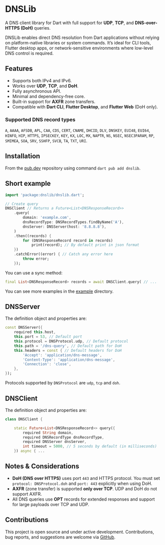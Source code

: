 # DNSLib

A DNS client library for Dart with full support for **UDP**, **TCP**, and
**DNS-over-HTTPS (DoH)** queries.

DNSLib enables direct DNS resolution from Dart applications without relying on
platform-native libraries or system commands. It’s ideal for CLI tools, Flutter
desktop apps, or network-sensitive environments where low-level DNS control is
required.


## Features

- Supports both IPv4 and IPv6.
- Works over **UDP**, **TCP**, and **DoH**.
- Fully asynchronous API.
- Minimal and dependency-free core.
- Built-in support for **AXFR** zone transfers.
- Compatible with **Dart CLI**, **Flutter Desktop**, and **Flutter Web** (DoH only).


### Supported DNS record types

`A`, `AAAA`, `AFSDB`, `APL`, `CAA`, `CDS`, `CERT`, `CNAME`, `DHCID`, `DLV`, `DNSKEY`, `EUI48`, `EUI64`, `HINFO`, `HIP`, `HTTPS`, `IPSECKEY`, `KEY`, `KX`, `LOC`, `MX`, `NAPTR`, `NS`, `NSEC`, `NSEC3PARAM`, `RP`, `SMIMEA`, `SOA`, `SRV`, `SSHFP`, `SVCB`, `TA`, `TXT`, `URI`.


## Installation

From the [pub.dev](https://pub.dev/packages/dnslib) repository using
command `dart pub add dnslib`.


## Short example

```dart
import 'package:dnslib/dnslib.dart';

// Create query
DNSClient // Returns a Future<List<DNSResponseRecord>>
    .query(
        domain: 'example.com',
        dnsRecordType: DNSRecordTypes.findByName('A'),
        dnsServer: DNSServer(host: '8.8.8.8'),
    )
    .then((records) {
        for (DNSResponseRecord record in records)
            print(record); // By default print in json format
    })
    .catchError((error) { // Catch any error here
        throw error;
    });
```

You can use a sync method:

```dart
final List<DNSResponseRecord> records = await DNSClient.query( // ...
```

You can see more examples in the [example](example/) directory.


## DNSServer

The definition object and properties are:

```dart
const DNSServer({
    required this.host,
    this.port = 53, // Default port
    this.protocol = DNSProtocol.udp, // Default protocol
    this.path = '/dns-query', // Default path for DoH
    this.headers = const { // Default headers for DoH
        'Accept': 'application/dns-message',
        'Content-Type': 'application/dns-message',
        'Connection': 'close',
    },
});
```

Protocols supported by `DNSProtocol` are `udp`, `tcp` and `doh`.


## DNSClient

The definition object and properties are:

```dart
class DNSClient {

    static Future<List<DNSResponseRecord>> query({
        required String domain,
        required DNSRecordType dnsRecordType,
        required DNSServer dnsServer,
        int timeout = 5000, // 5 seconds by default (in milliseconds)
    }) async { ...
```

## Notes & Considerations

- **DoH (DNS over HTTPS)** uses port `443` and HTTPS protocol. You must set `protocol: DNSProtocol.doh` and `port: 443` explicitly when using DoH.
- **AXFR** (zone transfer) is supported **only over TCP**. UDP and DoH do not support AXFR.
- All DNS queries use **OPT** records for extended responses and support for large payloads over TCP and UDP.


## Contributions

This project is open source and under active development. Contributions, bug
reports, and suggestions are welcome via [GitHub](https://github.com/yhojann-cl/dart-dnslib).
